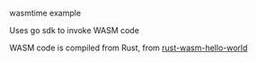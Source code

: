 wasmtime example

Uses go sdk to invoke WASM code

WASM code is compiled from Rust, from [rust-wasm-hello-world](./rust-wasm-hello-world)
